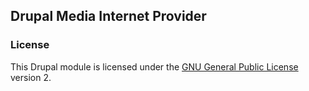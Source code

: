 ## Drupal Media Internet Provider

### License

This Drupal module is licensed under the [GNU General Public License](./LICENSE.md) version 2.
